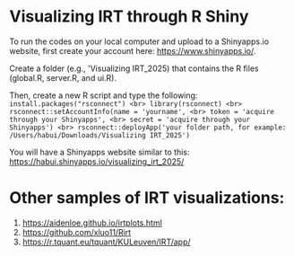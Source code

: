 # Visualizing IRT through R Shiny
To run the codes on your local computer and upload to a Shinyapps.io website, first create your account here: https://www.shinyapps.io/.

Create a folder (e.g., 'Visualizing IRT_2025) that contains the R files (global.R, server.R, and ui.R).

Then, create a new R script and type the following: <br>
`install.packages("rsconnect") <br>
library(rsconnect) <br>
rsconnect::setAccountInfo(name = 'yourname', <br>
                            token = 'acquire through your Shinyapps', <br>
                            secret = 'acquire through your Shinyapps') <br>
rsconnect::deployApp('your folder path, for example: /Users/habui/Downloads/Visualizing IRT_2025')` <br>

  You will have a Shinyapps website similar to this: https://habui.shinyapps.io/visualizing_irt_2025/

  # Other samples of IRT visualizations:
  1. https://aidenloe.github.io/irtplots.html
  2. https://github.com/xluo11/Rirt
  3. https://r.tquant.eu/tquant/KULeuven/IRT/app/
  
